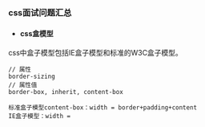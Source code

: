 ### css面试问题汇总

- #### css盒模型

css中盒子模型包括IE盒子模型和标准的W3C盒子模型。

```
// 属性
border-sizing
// 属性值
border-box, inherit, content-box
```

	标准盒子模型content-box：width = border+padding+content
	IE盒子模型：width = 

